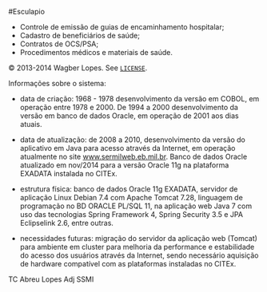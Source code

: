 #Esculapio

* Controle de emissão de guias de encaminhamento hospitalar;
* Cadastro de beneficiários de saúde;
* Contratos de OCS/PSA;
* Procedimentos médicos e materiais de saúde.

© 2013-2014 Wagber Lopes. See [`LICENSE`](LICENSE).



Informações sobre o sistema:

- data de criação: 1968  - 1978 desenvolvimento da versão em COBOL, em operação entre 1978 e 2000. De 1994 a 2000 desenvolvimento da versão em banco de dados Oracle, em operação de 2001 aos dias atuais.

- data de atualização: de 2008 a 2010, desenvolvimento da versão do aplicativo em Java para acesso através da Internet, em operação atualmente no site www.sermilweb.eb.mil.br. Banco de dados Oracle atualizado em nov/2014 para a versão Oracle 11g na plataforma EXADATA instalada no CITEx.

- estrutura física: banco de dados Oracle 11g EXADATA, servidor de aplicação Linux Debian 7.4 com Apache Tomcat 7.28, linguagem de programação no BD ORACLE PL/SQL 11, na aplicação web Java 7 com uso das tecnologias Spring Framework 4, Spring Security 3.5 e JPA Eclipselink 2.6, entre outras.

- necessidades futuras: migração do servidor da aplicação web (Tomcat) para ambiente em cluster para melhoria da performance e estabilidade do acesso dos usuários através da Internet, sendo necessário aquisição de hardware compatível com as plataformas instaladas no CITEx.

TC Abreu Lopes
Adj SSMI
